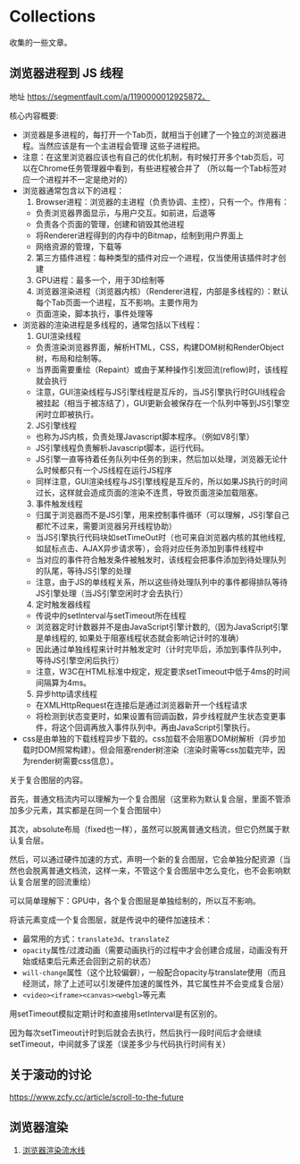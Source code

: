 # Collections

收集的一些文章。     

## 浏览器进程到 JS 线程

地址 https://segmentfault.com/a/1190000012925872。     

核心内容概要:     

+ 浏览器是多进程的，每打开一个Tab页，就相当于创建了一个独立的浏览器进程。当然应该是有一个主进程会管理
这些子进程把。
+ 注意：在这里浏览器应该也有自己的优化机制，有时候打开多个tab页后，可以在Chrome任务管理器中看到，有些进程被合并了
（所以每一个Tab标签对应一个进程并不一定是绝对的）
+ 浏览器通常包含以下的进程：
  1. Browser进程：浏览器的主进程（负责协调、主控），只有一个。作用有：
    - 负责浏览器界面显示，与用户交互。如前进，后退等
    - 负责各个页面的管理，创建和销毁其他进程
    - 将Renderer进程得到的内存中的Bitmap，绘制到用户界面上
    - 网络资源的管理，下载等
  2. 第三方插件进程：每种类型的插件对应一个进程，仅当使用该插件时才创建
  3. GPU进程：最多一个，用于3D绘制等
  4. 浏览器渲染进程（浏览器内核）（Renderer进程，内部是多线程的）：默认每个Tab页面一个进程，互不影响。主要作用为
    - 页面渲染，脚本执行，事件处理等
+ 浏览器的渲染进程是多线程的，通常包括以下线程：
  1. GUI渲染线程
    - 负责渲染浏览器界面，解析HTML，CSS，构建DOM树和RenderObject树，布局和绘制等。
    - 当界面需要重绘（Repaint）或由于某种操作引发回流(reflow)时，该线程就会执行
    - 注意，GUI渲染线程与JS引擎线程是互斥的，当JS引擎执行时GUI线程会被挂起（相当于被冻结了），GUI更新会被保存在一个队列中等到JS引擎空闲时立即被执行。
  2. JS引擎线程
    - 也称为JS内核，负责处理Javascript脚本程序。（例如V8引擎）
    - JS引擎线程负责解析Javascript脚本，运行代码。
    - JS引擎一直等待着任务队列中任务的到来，然后加以处理，浏览器无论什么时候都只有一个JS线程在运行JS程序
    - 同样注意，GUI渲染线程与JS引擎线程是互斥的，所以如果JS执行的时间过长，这样就会造成页面的渲染不连贯，导致页面渲染加载阻塞。
  3. 事件触发线程
    - 归属于浏览器而不是JS引擎，用来控制事件循环（可以理解，JS引擎自己都忙不过来，需要浏览器另开线程协助）
    - 当JS引擎执行代码块如setTimeOut时（也可来自浏览器内核的其他线程,如鼠标点击、AJAX异步请求等），会将对应任务添加到事件线程中
    - 当对应的事件符合触发条件被触发时，该线程会把事件添加到待处理队列的队尾，等待JS引擎的处理
    - 注意，由于JS的单线程关系，所以这些待处理队列中的事件都得排队等待JS引擎处理（当JS引擎空闲时才会去执行）
  4. 定时触发器线程
    - 传说中的setInterval与setTimeout所在线程
    - 浏览器定时计数器并不是由JavaScript引擎计数的,（因为JavaScript引擎是单线程的, 如果处于阻塞线程状态就会影响记计时的准确）
    - 因此通过单独线程来计时并触发定时（计时完毕后，添加到事件队列中，等待JS引擎空闲后执行）
    - 注意，W3C在HTML标准中规定，规定要求setTimeout中低于4ms的时间间隔算为4ms。
  5. 异步http请求线程
    - 在XMLHttpRequest在连接后是通过浏览器新开一个线程请求
    - 将检测到状态变更时，如果设置有回调函数，异步线程就产生状态变更事件，将这个回调再放入事件队列中。再由JavaScript引擎执行。
+ css是由单独的下载线程异步下载的。css加载不会阻塞DOM树解析（异步加载时DOM照常构建）。但会阻塞render树渲染（渲染时需等css加载完毕，因为render树需要css信息）。   


关于复合图层的内容。     

首先，普通文档流内可以理解为一个复合图层（这里称为默认复合层，里面不管添加多少元素，其实都是在同一个复合图层中）  

其次，absolute布局（fixed也一样），虽然可以脱离普通文档流，但它仍然属于默认复合层。   

然后，可以通过硬件加速的方式，声明一个新的复合图层，它会单独分配资源（当然也会脱离普通文档流，这样一来，不管这个复合图层中怎么变化，也不会影响默认复合层里的回流重绘）       

可以简单理解下：GPU中，各个复合图层是单独绘制的，所以互不影响。     

将该元素变成一个复合图层，就是传说中的硬件加速技术：   

+ 最常用的方式：`translate3d`、`translateZ`
+ `opacity`属性/过渡动画（需要动画执行的过程中才会创建合成层，动画没有开始或结束后元素还会回到之前的状态）
+ `will-change`属性（这个比较偏僻），一般配合opacity与translate使用（而且经测试，除了上述可以引发硬件加速的属性外，其它属性并不会变成复合层）
+ `<video><iframe><canvas><webgl>`等元素    

用setTimeout模拟定期计时和直接用setInterval是有区别的。   

因为每次setTimeout计时到后就会去执行，然后执行一段时间后才会继续setTimeout，中间就多了误差（误差多少与代码执行时间有关）


## 关于滚动的讨论

https://www.zcfy.cc/article/scroll-to-the-future

## 浏览器渲染

1. [浏览器渲染流水线](#https://www.zybuluo.com/rogeryi/note/834994)